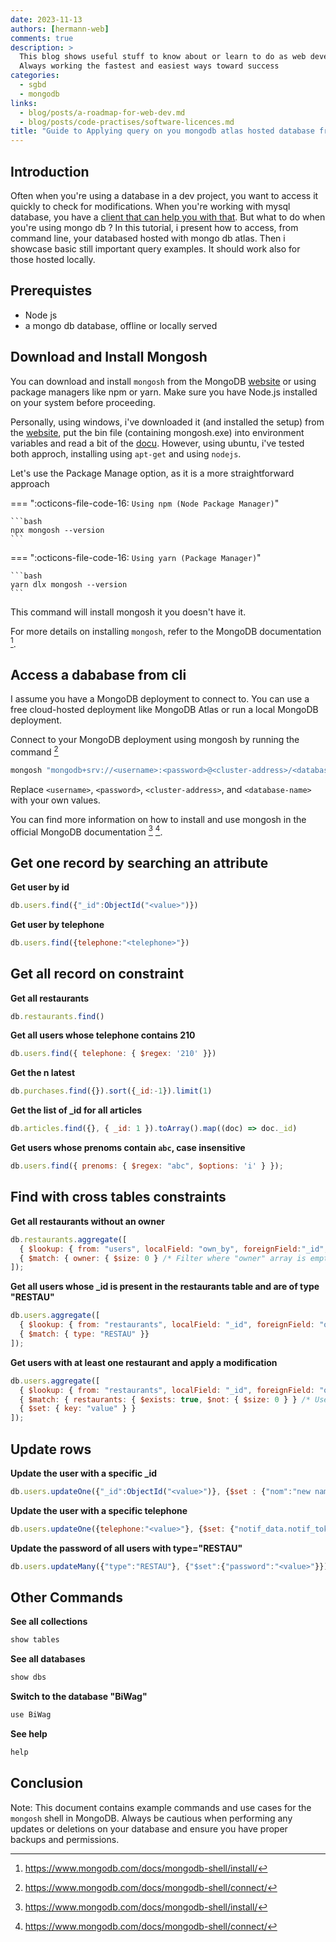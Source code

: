 ```yaml
---
date: 2023-11-13
authors: [hermann-web]
comments: true
description: >
  This blog shows useful stuff to know about or learn to do as web developer or data scientist/engineer
  Always working the fastest and easiest ways toward success
categories:
  - sgbd
  - mongodb
links:
  - blog/posts/a-roadmap-for-web-dev.md
  - blog/posts/code-practises/software-licences.md
title: "Guide to Applying query on you mongodb atlas hosted database from command line"
---
```


## Introduction
Often when you're using a database in a dev project, you want to access it quickly to check for modifications. When you're working with mysql database, you have a [client that can help you with that](../mysql/comprehensive-guide-to-installing-mysql-and-connecting-to-databases.md). But what to do when you're using mongo db ?
In this tutorial, i present how to access, from command line, your databased hosted with mongo db atlas. Then i showcase basic still important query examples.
It should work also for those hosted locally.

## Prerequistes
- Node js
- a mongo db database, offline or locally served

## Download and Install Mongosh

You can download and install `mongosh` from the MongoDB [website](https://www.mongodb.com/try/download/shell) or using package managers like npm or yarn. Make sure you have Node.js installed on your system before proceeding.

Personally, using windows, i've downloaded it (and installed the setup) from the [website](https://www.mongodb.com/try/download/shell), put the bin file (containing mongosh.exe) into environment variables and read a bit of the [docu](https://www.mongodb.com/docs/mongodb-shell/).
However, using ubuntu, i've tested both approch, installing using `apt-get` and using `nodejs`.

Let's use the Package Manage option, as it is a more straightforward approach

=== ":octicons-file-code-16: `Using npm (Node Package Manager)`"

    ```bash
    npx mongosh --version
    ```

=== ":octicons-file-code-16: `Using yarn (Package Manager)`"

    ```bash
    yarn dlx mongosh --version
    ```

<!-- more -->

This command will install mongosh it you doesn't have it.

For more details on installing `mongosh`, refer to the MongoDB documentation [^mongosh-install].

## Access a dababase from cli
I assume you have a MongoDB deployment to connect to. You can use a free cloud-hosted deployment like MongoDB Atlas or run a local MongoDB deployment.

Connect to your MongoDB deployment using mongosh by running the command [^mongosh-access]
```bash
mongosh "mongodb+srv://<username>:<password>@<cluster-address>/<database-name>"
```

Replace `<username>`, `<password>`, `<cluster-address>`, and `<database-name>` with your own values.

You can find more information on how to install and use mongosh in the official MongoDB documentation [^mongosh-install] [^mongosh-access].

[^mongosh-install]: https://www.mongodb.com/docs/mongodb-shell/install/
[^mongosh-access]: https://www.mongodb.com/docs/mongodb-shell/connect/

## Get one record by searching an attribute 

**Get user by id**
```javascript
db.users.find({"_id":ObjectId("<value>")})
```

**Get user by telephone**
```javascript
db.users.find({telephone:"<telephone>"})
```

## Get all record on constraint

**Get all restaurants**
```javascript
db.restaurants.find()
```

**Get all users whose telephone contains 210**
```javascript
db.users.find({ telephone: { $regex: '210' }})
```

**Get the n latest**
```javascript
db.purchases.find({}).sort({_id:-1}).limit(1)
```

**Get the list of _id for all articles**
```javascript
db.articles.find({}, { _id: 1 }).toArray().map((doc) => doc._id)
```

**Get users whose prenoms contain `abc`, case insensitive**
```javascript
db.users.find({ prenoms: { $regex: "abc", $options: 'i' } });
```

## Find with cross tables constraints

**Get all restaurants without an owner**
```javascript
db.restaurants.aggregate([
  { $lookup: { from: "users", localField: "own_by", foreignField:"_id", as: "owner" } },
  { $match: { owner: { $size: 0 } /* Filter where "owner" array is empty, meaning no matching user found*/ } }
]);
```

**Get all users whose _id is present in the restaurants table and are of type "RESTAU"**
```javascript
db.users.aggregate([
  { $lookup: { from: "restaurants", localField: "_id", foreignField: "own_by", as: "restau" }},
  { $match: { type: "RESTAU" }}
]);
```

**Get users with at least one restaurant and apply a modification**
```javascript
db.users.aggregate([
  { $lookup: { from: "restaurants", localField: "_id", foreignField: "own_by", as: "restaurants" } },
  { $match: { restaurants: { $exists: true, $not: { $size: 0 } } /* Users with at least one restaurant*/ } },
  { $set: { key: "value" } }
]);
```

## Update rows

**Update the user with a specific _id**
```javascript
db.users.updateOne({"_id":ObjectId("<value>")}, {$set : {"nom":"new name"}})
```

**Update the user with a specific telephone**
```javascript
db.users.updateOne({telephone:"<value>"}, {$set: {"notif_data.notif_token":"<value>"}})
```

**Update the password of all users with type="RESTAU"**
```javascript
db.users.updateMany({"type":"RESTAU"}, {"$set":{"password":"<value>"}})
```

## Other Commands

**See all collections**
```javascript
show tables
```

**See all databases**
```javascript
show dbs
```

**Switch to the database "BiWag"**
```javascript
use BiWag
```

**See help**
```javascript
help
```

## Conclusion
Note: This document contains example commands and use cases for the `mongosh` shell in MongoDB. Always be cautious when performing any updates or deletions on your database and ensure you have proper backups and permissions.
